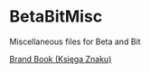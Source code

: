 # BetaBitMisc
Miscellaneous files for Beta and Bit

[Brand Book (Księga Znaku)](https://github.com/BetaAndBit/BetaBitMisc/blob/master/KsiegaZnaku.pdf)
